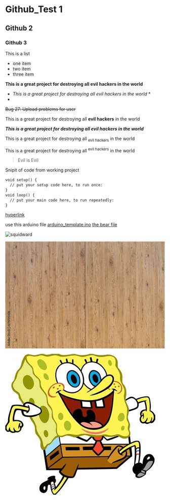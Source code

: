 # Github_Test 1
## Github 2
### Github 3
This is a list
- one item
- two item
- three item

**This is a great project for destroying all evil hackers in the world**

* *This is a great project for destroying all evil hackers in the world* *
* 

  ~~Bug 27: Upload problems for user~~

This is a great project for destroying all **evil hackers** in the world

***This is a great project for destroying all **evil hackers** in the world***

This is a great project for destroying all <sub>evil hackers</sub> in the world

This is a great project for destroying all <sup>evil hackers</sup> in the world

> Evil is Evil

Snipit of code from working project

```
void setup() {
  // put your setup code here, to run once:
}
void loop() {
  // put your main code here, to run repeatedly:
}
```
[hyperlink](https://pizza.com)

use this arduino file [arduino_template.ino](ardunio_template_2.ino)
[the bear file](bear/file_bear) 

![squidward](https://th.bing.com/th/id/R.7c40911b876745edcd1d2051d9038845?rik=mTMpCzVF4GYUJQ&riu=http%3a%2f%2fclipart-library.com%2fnewhp%2f66-663864_spongebob-squarepants-squidward-by-squidward-dab-wallpaper-iphone.png&ehk=YBfFcnQHDHQsdWj6RHOgA1XihogeFSxUuSTn71Q7DiE%3d&risl=&pid=ImgRaw&r=0)

![image of wood](images/wood.jpg)

![spongebob](images/R.jpg)



















